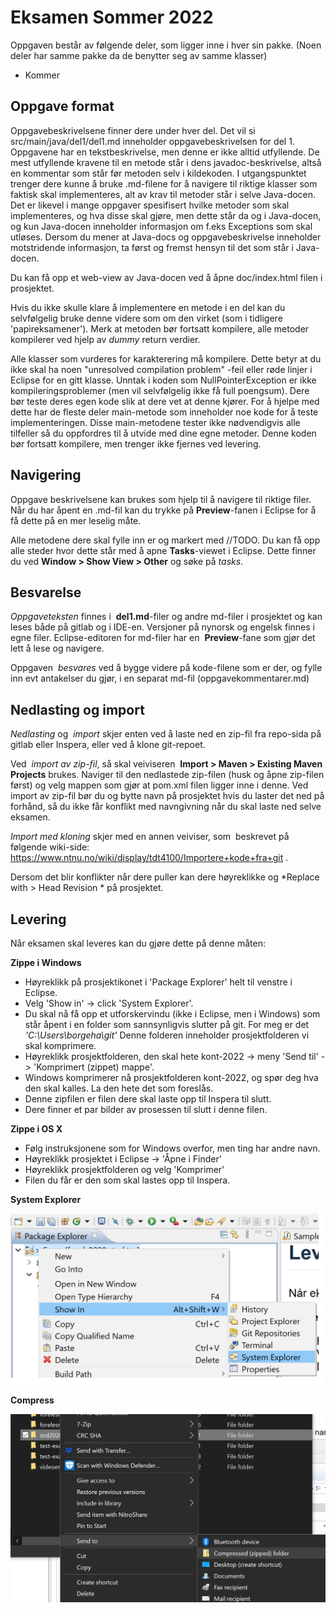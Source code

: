 # Eksamen Sommer 2022

Oppgaven består av følgende deler, som ligger inne i hver sin pakke. (Noen deler har samme pakke da de benytter seg av samme klasser) 

- Kommer

## Oppgave format

Oppgavebeskrivelsene finner dere under hver del. Det vil si src/main/java/del1/del1.md inneholder oppgavebeskrivelsen for del 1. Oppgavene har en tekstbeskrivelse, men denne er ikke alltid utfyllende. De mest utfyllende kravene til en metode står i dens javadoc-beskrivelse, altså en kommentar som står før metoden selv i kildekoden. I utgangspunktet trenger dere kunne å bruke .md-filene for å navigere til riktige klasser som faktisk skal implementeres, alt av krav til metoder står i selve Java-docen. Det er likevel i mange oppgaver spesifisert hvilke metoder som skal implementeres, og hva disse skal gjøre, men dette står da og i Java-docen, og kun Java-docen inneholder informasjon om f.eks Exceptions som skal utløses. Dersom du mener at Java-docs og oppgavebeskrivelse inneholder motstridende informasjon, ta først og fremst hensyn til det som står i Java-docen.  

Du kan få opp et web-view av Java-docen ved å åpne doc/index.html filen i prosjektet. 

Hvis du ikke skulle klare å implementere en metode i en del kan du selvfølgelig bruke denne videre som om den virket (som i tidligere 'papireksamener'). Merk at metoden bør fortsatt kompilere, alle metoder kompilerer ved hjelp av *dummy* return verdier. 

Alle klasser som vurderes for karakterering må kompilere. Dette betyr at du ikke skal ha noen "unresolved compilation problem" -feil eller røde linjer i Eclipse for en gitt klasse. 
Unntak i koden som NullPointerException er ikke kompileringsproblemer (men vil selvfølgelig ikke få full poengsum). Dere bør teste deres egen kode slik at dere vet at denne kjører. For å hjelpe med dette har de fleste deler main-metode som inneholder noe kode for å teste implementeringen. Disse main-metodene tester ikke nødvendigvis alle tilfeller så du oppfordres til å utvide med dine egne metoder. Denne koden bør fortsatt kompilere, men trenger ikke fjernes ved levering. 

## Navigering

Oppgave beskrivelsene kan brukes som hjelp til å navigere til riktige filer. Når du har åpent en .md-fil kan du trykke på **Preview**-fanen i Eclipse for å få dette på en mer leselig måte. 

Alle metodene dere skal fylle inn er og markert med //TODO. Du kan få opp alle steder hvor dette står med å apne **Tasks**-viewet i Eclipse. Dette finner du ved **Window > Show View > Other** og søke på *tasks*. 

## Besvarelse

*Oppgaveteksten* finnes i  **del1.md**-filer og andre md-filer i prosjektet og kan leses både på gitlab og i IDE-en. Versjoner på nynorsk og engelsk finnes i egne filer. Eclipse-editoren for md-filer har en  **Preview**-fane som gjør det lett å lese og navigere.

Oppgaven  *besvares* ved å bygge videre på kode-filene som er der, og fylle inn evt antakelser du gjør, i en separat md-fil (oppgavekommentarer.md)


## Nedlasting og import

*Nedlasting* og  *import* skjer enten ved å laste ned en zip-fil fra repo-sida på gitlab eller Inspera, eller ved å klone git-repoet. 

Ved  *import av zip-fil*, så skal veiviseren  **Import > Maven > Existing Maven Projects** brukes. Naviger til den nedlastede zip-filen (husk og åpne zip-filen først) og velg mappen som gjør at pom.xml filen ligger inne i denne. Ved import av zip-fil bør du og bytte navn på prosjektet hvis du laster det ned på forhånd, så du ikke får konflikt med navngivning når du skal laste ned selve eksamen. 

*Import med kloning* skjer med en annen veiviser, som  beskrevet på følgende wiki-side:  <https://www.ntnu.no/wiki/display/tdt4100/Importere+kode+fra+git> . 


Dersom det blir konflikter når dere puller kan dere høyreklikke og *Replace with > Head Revision * på prosjektet. 

## Levering
Når eksamen skal leveres kan du gjøre dette på denne måten:

**Zippe i Windows**

- Høyreklikk på prosjektikonet i 'Package Explorer' helt til venstre i Eclipse.
- Velg 'Show in' -> click 'System Explorer'.
- Du skal nå få opp et utforskervindu (ikke i Eclipse, men i Windows) som står åpent i en folder som sannsynligvis slutter på git. For meg er det _'C:\Users\borgeha\git'_ Denne folderen inneholder prosjektfolderen vi skal komprimere.
- Høyreklikk prosjektfolderen, den skal hete kont-2022 -> meny 'Send til' -> 'Komprimert (zippet) mappe'. 
- Windows komprimerer nå prosjektfolderen kont-2022, og spør deg hva den skal kalles. La den hete det som foreslås.
- Denne zipfilen er filen dere skal laste opp til Inspera til slutt.
- Dere finner et par bilder av prosessen til slutt i denne filen.

**Zippe i OS X**

- Følg instruksjonene som for Windows overfor, men ting har andre navn.
- Høyreklikk prosjektet i Eclipse -> 'Åpne i Finder'
- Høyreklikk prosjektfolderen og velg 'Komprimer'
- Filen du får er den som skal lastes opp til Inspera.

**System Explorer**

<img src="System_Explorer.png" alt="drawing" width="600"/>

**Compress**

<img src="Compress.png" alt="drawing" width="600"/>
